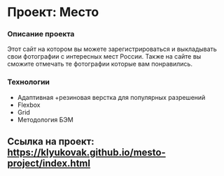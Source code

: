 # Проект: Место

### Описание проекта
Этот сайт на котором вы можете зарегистрироваться и выкладывать свои фотографии с интересных мест России. Также на сайте вы сможите отмечать те фотографии которые вам понравились.

### Технологии
* Адаптивная +резиновая верстка для популярных разрешений
* Flexbox
* Grid
* Методология БЭМ

## Ссылка на проект:  https://klyukovak.github.io/mesto-project/index.html
